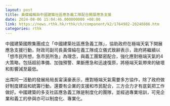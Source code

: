 ```yaml
---
layout: post
title: 黃偉綸稱與中國建築社區應急義工隊配合開展應急支援
date: 2024-08-06 15:04:46.000000000 +08:00
link: https://news.rthk.hk/rthk/ch/component/k2/1764982-20240806.htm
categories: rthk
---
```


中國建築國際集團成立「中國建築社區應急義工隊」，協助政府在極端天氣下開展應急支援行動，財政司副司長黃偉綸在義工隊成立儀式致辭表示，政府將繼續以「想市民所想，急市民所急」為理念，與義工團緊密配合，強化應對極端天氣的4大策略，包括超前準備、加強預警、果斷應急和迅速復原，將極端天氣帶來的破壞和影響減至最低。

出席同一活動的發展局局長甯漢豪表示，應對極端天氣需要多方協作，除了政府做好制度建設和統籌行動，還要有企業的支援和市民配合，三方合力才有底氣把工作做好。中國建築的多支社區應急義工隊是制度化的團隊，並經過專業培訓，可見企業和義工的參與亦可以制度化、專業化。
